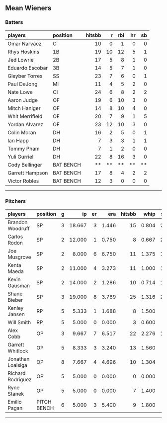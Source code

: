 ## Mean Wieners

### Batters

 
|players         |position  | hitsbb|  r| rbi| hr| sb| 
|:---------------|:---------|------:|--:|---:|--:|--:| 
|Omar Narvaez    |C         |     10|  0|   1|  0|  0| 
|Rhys Hoskins    |1B        |     19| 10|  12|  5|  1| 
|Jed Lowrie      |2B        |     17|  5|   8|  1|  0| 
|Eduardo Escobar |3B        |     14|  5|   7|  1|  0| 
|Gleyber Torres  |SS        |     23|  7|   6|  0|  1| 
|Paul DeJong     |MI        |     11|  4|   5|  2|  0| 
|Nate Lowe       |CI        |     24|  6|   8|  2|  2| 
|Aaron Judge     |OF        |     19|  6|  10|  3|  0| 
|Mitch Haniger   |OF        |     14|  8|  10|  4|  0| 
|Whit Merrifield |OF        |     20|  7|   9|  1|  5| 
|Yordan Alvarez  |OF        |     23| 12|  10|  3|  0| 
|Colin Moran     |DH        |     16|  2|   5|  0|  1| 
|Ian Happ        |DH        |      7|  3|   3|  1|  1| 
|Tommy Pham      |DH        |      7|  1|   2|  0|  0| 
|Yuli Gurriel    |DH        |     22|  8|  16|  3|  0| 
|Cody Bellinger  |BAT BENCH |     **| **|  **| **| **| 
|Garrett Hampson |BAT BENCH |     17|  8|   4|  2|  2| 
|Victor Robles   |BAT BENCH |     12|  3|   0|  0|  0| 

* * *

### Pitchers

 
|players           |position    |  g|     ip| er|   era| hitsbb|  whip| so|  w| sv| 
|:-----------------|:-----------|--:|------:|--:|-----:|------:|-----:|--:|--:|--:| 
|Brandon Woodruff  |SP          |  3| 18.667|  3| 1.446|     15| 0.804| 25|  1|  0| 
|Carlos Rodon      |SP          |  2| 12.000|  1| 0.750|      8| 0.667| 20|  2|  0| 
|Joe Musgrove      |SP          |  2|  8.000|  6| 6.750|     11| 1.375| 10|  0|  0| 
|Kenta Maeda       |SP          |  2| 11.000|  4| 3.273|     11| 1.000| 11|  1|  0| 
|Kevin Gausman     |SP          |  2| 14.000|  2| 1.286|     10| 0.714| 17|  1|  0| 
|Shane Bieber      |SP          |  3| 19.000|  8| 3.789|     25| 1.316| 29|  1|  0| 
|Kenley Jansen     |RP          |  5|  5.333|  1| 1.688|      8| 1.500|  3|  0|  1| 
|Will Smith        |RP          |  5|  5.000|  0| 0.000|      3| 0.600|  4|  0|  4| 
|Alex Cobb         |OP          |  3|  9.667|  7| 6.517|     22| 2.276| 14|  0|  0| 
|Garrett Whitlock  |OP          |  5|  8.333|  3| 3.240|     13| 1.560|  8|  0|  0| 
|Jonathan Loaisiga |OP          |  8|  7.667|  4| 4.696|     10| 1.304|  7|  1|  1| 
|Richard Rodriguez |OP          |  5|  5.000|  0| 0.000|      0| 0.000|  3|  0|  3| 
|Ryne Stanek       |OP          |  5|  5.000|  0| 0.000|      7| 1.400|  7|  0|  1| 
|Emilio Pagan      |PITCH BENCH |  6|  5.000|  3| 5.400|      9| 1.800|  7|  0|  0| 


* * *


